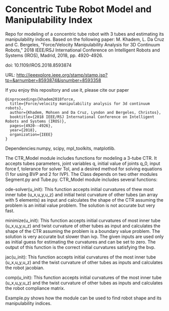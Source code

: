 # Concentric Tube Robot Model and Manipulability Index
Repo for modeling of a concentric tube robot with 3 tubes and estimating its manipulability indices.
Based on the following paper:
M. Khadem, L. Da Cruz and C. Bergeles, "Force/Velocity Manipulability Analysis for 3D Continuum Robots," 2018 IEEE/RSJ International Conference on Intelligent Robots and Systems (IROS), Madrid, 2018, pp. 4920-4926.

doi: 10.1109/IROS.2018.8593874

URL: http://ieeexplore.ieee.org/stamp/stamp.jsp?tp=&arnumber=8593874&isnumber=8593358

If you enjoy this repository and use it, please cite our paper
```
@inproceedings{khadem2018force,
  title={Force/velocity manipulability analysis for 3d continuum robots},
  author={Khadem, Mohsen and Da Cruz, Lyndon and Bergeles, Christos},
  booktitle={2018 IEEE/RSJ International Conference on Intelligent Robots and Systems (IROS)},
  pages={4920--4926},
  year={2018},
  organization={IEEE}
}
```


Dependencies:numpy, scipy, mpl_toolkits, matplotlib.

The CTR_Model module includes functions for modeling a 3-tube CTR. It accepts tubes parameters, joint variables q, initial value of joints q_0, input force f, tolerance for solver Tol, and a desired method for solving equations (1 for using BVP and 2 for IVP). The Class depends on two other modules Segment.py and Tube.py. CTR_Model module includes several functions:

ode-solver(u_init): This function accepts initial curvatures of thew most inner tube (u_x,u_y,u_z) and initial twist curvature of other tubes (an array with 5 elements) as input and calculates the shape of the CTR assuming the problem is an initial value problem. The solution is not accurate but very fast.

minimize(u_init): This function accepts initial curvatures of most inner tube (u_x,u_y,u_z) and twist curvature of other tubes as input and calculates the shape of the CTR assuming the problem is a boundary value problem. The solution is very accurate but slower than ivp. The given inputs are used only as initial guess for estimating the curvatures and can be set to zero. The output of this function is the correct initial curvatures satisfying the bvp.

jac(u_init): This function accepts initial curvatures of the most inner tube (u_x,u_y,u_z) and the twist curvature of other tubes as inputs and calculates the robot jacobian.

comp(u_init): This function accepts initial curvatures of the most inner tube (u_x,u_y,u_z) and the twist curvature of other tubes as inputs and calculates the robot compliance matrix.

Example.py shows how the module can be used to find robot shape and its manipulability indices.

